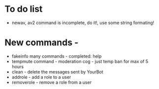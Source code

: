 # To do list
+ newav, av2 command is incomplete, do it!, use some string formating!

# New commands - 
+ fakeinfo many commands - completed: help
+ tempmute command - moderation cog - just temp ban for max of 5 hours
+ clean - delete the messages sent by YourBot
+ addrole -  add a role to a user
+ removerole - remove a role from a user



